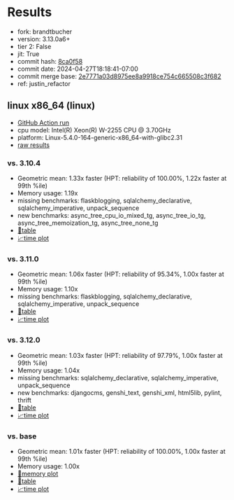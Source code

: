 # Results

- fork: brandtbucher
- version: 3.13.0a6+
- tier 2: False
- jit: True
- commit hash: [8ca0f58](https://github.com/brandtbucher/cpython/commit/8ca0f58)
- commit date: 2024-04-27T18:18:41-07:00
- commit merge base: [2e7771a03d8975ee8a9918ce754c665508c3f682](https://github.com/brandtbucher/cpython/commit/2e7771a03d8975ee8a9918ce754c665508c3f682)
- ref: justin_refactor

## linux x86_64 (linux)

- [GitHub Action run](https://github.com/faster-cpython/benchmarking/actions/runs/8864352298)
- cpu model: Intel(R) Xeon(R) W-2255 CPU @ 3.70GHz
- platform: Linux-5.4.0-164-generic-x86_64-with-glibc2.31
- [raw results](bm-20240427-linux-x86_64-brandtbucher-justin_refactor-3.13.0a6%2B-8ca0f58.json)

### vs. 3.10.4

- Geometric mean: 1.33x faster (HPT: reliability of 100.00%, 1.22x faster at 99th %ile)
- Memory usage: 1.19x
- missing benchmarks: flaskblogging, sqlalchemy_declarative, sqlalchemy_imperative, unpack_sequence
- new benchmarks: async_tree_cpu_io_mixed_tg, async_tree_io_tg, async_tree_memoization_tg, async_tree_none_tg
- [📄table](bm-20240427-linux-x86_64-brandtbucher-justin_refactor-3.13.0a6%2B-8ca0f58-vs-3.10.4.md)
- [📈time plot](bm-20240427-linux-x86_64-brandtbucher-justin_refactor-3.13.0a6%2B-8ca0f58-vs-3.10.4.png)

### vs. 3.11.0

- Geometric mean: 1.06x faster (HPT: reliability of 95.34%, 1.00x faster at 99th %ile)
- Memory usage: 1.10x
- missing benchmarks: flaskblogging, sqlalchemy_declarative, sqlalchemy_imperative, unpack_sequence
- [📄table](bm-20240427-linux-x86_64-brandtbucher-justin_refactor-3.13.0a6%2B-8ca0f58-vs-3.11.0.md)
- [📈time plot](bm-20240427-linux-x86_64-brandtbucher-justin_refactor-3.13.0a6%2B-8ca0f58-vs-3.11.0.png)

### vs. 3.12.0

- Geometric mean: 1.03x faster (HPT: reliability of 97.79%, 1.00x faster at 99th %ile)
- Memory usage: 1.04x
- missing benchmarks: sqlalchemy_declarative, sqlalchemy_imperative, unpack_sequence
- new benchmarks: djangocms, genshi_text, genshi_xml, html5lib, pylint, thrift
- [📄table](bm-20240427-linux-x86_64-brandtbucher-justin_refactor-3.13.0a6%2B-8ca0f58-vs-3.12.0.md)
- [📈time plot](bm-20240427-linux-x86_64-brandtbucher-justin_refactor-3.13.0a6%2B-8ca0f58-vs-3.12.0.png)

### vs. base

- Geometric mean: 1.01x faster (HPT: reliability of 100.00%, 1.00x faster at 99th %ile)
- Memory usage: 1.00x
- [🧠memory plot](bm-20240427-linux-x86_64-brandtbucher-justin_refactor-3.13.0a6%2B-8ca0f58-vs-base-mem.png)
- [📄table](bm-20240427-linux-x86_64-brandtbucher-justin_refactor-3.13.0a6%2B-8ca0f58-vs-base.md)
- [📈time plot](bm-20240427-linux-x86_64-brandtbucher-justin_refactor-3.13.0a6%2B-8ca0f58-vs-base.png)

